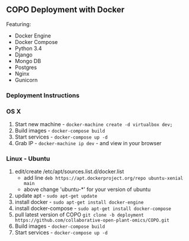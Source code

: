 ## COPO Deployment with Docker

Featuring:

- Docker Engine
- Docker Compose
- Python 3.4
- Django
- Mongo DB
- Postgres
- Nginx
- Gunicorn


### Deployment Instructions

### OS X 

1. Start new machine - `docker-machine create -d virtualbox dev;`
2. Build images - `docker-compose build`
3. Start services - `docker-compose up -d`
4. Grab IP - `docker-machine ip dev` - and view in your browser


### Linux - Ubuntu

1. edit/create /etc/apt/sources.list.d/docker.list
    - add line `deb https://apt.dockerproject.org/repo ubuntu-xenial main`
    - above change 'ubuntu-*' for your version of ubuntu
2. update apt - `sudo apt-get update`
3. install docker - `sudo apt-get install docker-engine`
4. install docker-compose - `sudo apt-get install docker-compose`
5. pull latest version of COPO `git clone -b deployment https://github.com/collaborative-open-plant-omics/COPO.git`
6. Build images - `docker-compose build`
7. Start services - `docker-compose up -d`